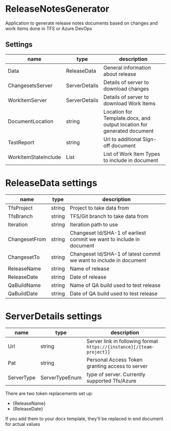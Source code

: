 # ReleaseNotesGenerator

Application to generate release notes documents based on changes and work items done in TFS or Azure DevOps

## Settings

name | type | description
---- | ---- | ---- 
Data | ReleaseData | General information about release
ChangesetsServer | ServerDetails | Details of server to download changes
WorkItemServer | ServerDetails | Details of server to download Work Items
DocumentLocation | string | Location for Template.docx, and output location for generated document
TestReport | string | Url to additional Sign-off document
WorkItemStateInclude | List<string> | List of Work Item Types to include in document

# ReleaseData settings
name | type | description
---- | ---- | ---- 
TfsProject | string | Project to take data from
TfsBranch | string | TFS/Git branch to take data from
Iteration | string | Iteration path to use
ChangesetFrom | string | Changeset Id/SHA-1 of earliest commit we want to include in document
ChangesetTo | string | Changeset Id/SHA-1 of latest commit we want to include in document
ReleaseName | string | Name of release
ReleaseDate | string | Date of release
QaBuildName | string | Name of QA build used to test release
QaBuildDate | string | Date of QA build used to test release

# ServerDetails settings
name | type | description
---- | ---- | ---- 
Url | string | Server link  in following format `https://{instance}[/{team-project}]`
Pat | string | Personal Access Token granting access to server
ServerType | ServerTypeEnum | type of server. Currently supported Tfs/Azure

There are two token replacements set up:

- {ReleaseName}
- {ReleaseDate}

If you add them to your docx template, they'll be replaced in end document for actual values
